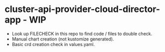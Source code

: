 # cluster-api-provider-cloud-director-app - WIP

* Look up FILECHECK in this repo to find code / files to double check.
* Manual chart creation (not kustomize generated).
* Basic crd creation check in values.yaml.

